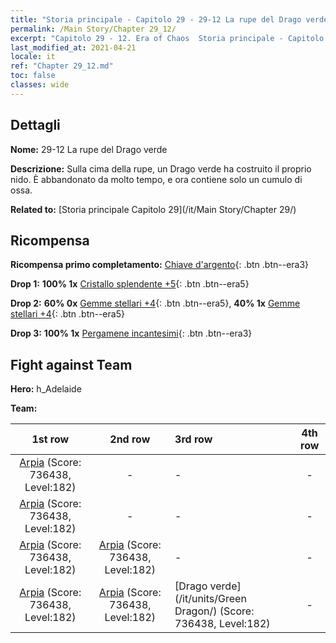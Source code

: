 ```yaml
---
title: "Storia principale - Capitolo 29 - 29-12 La rupe del Drago verde"
permalink: /Main Story/Chapter 29_12/
excerpt: "Capitolo 29 - 12. Era of Chaos  Storia principale - Capitolo 29_12. 29-12 La rupe del Drago verde"
last_modified_at: 2021-04-21
locale: it
ref: "Chapter 29_12.md"
toc: false
classes: wide
---
```


## Dettagli

 **Nome:** 29-12 La rupe del Drago verde

 **Descrizione:** Sulla cima della rupe, un Drago verde ha costruito il proprio nido. È abbandonato da molto tempo, e ora contiene solo un cumulo di ossa.

 **Related to:** [Storia principale Capitolo 29](/it/Main Story/Chapter 29/)

## Ricompensa

 **Ricompensa primo completamento:** [Chiave d'argento](/it/Items/con_693/){: .btn .btn--era3}

 **Drop 1:** **100% 1x** [Cristallo splendente +5](/it/Items/mat_101/){: .btn .btn--era5}

 **Drop 2:** **60% 0x** [Gemme stellari +4](/it/Items/mat_93/){: .btn .btn--era5}, **40% 1x** [Gemme stellari +4](/it/Items/mat_93/){: .btn .btn--era5}

 **Drop 3:** **100% 1x** [Pergamene incantesimi](/it/Items/con_694/){: .btn .btn--era3}


## Fight against Team
 **Hero:** h_Adelaide

 **Team:**


  | 1st row | 2nd row | 3rd row | 4th row |
  |:----:|:----:|:----|:----:|
  | [Arpia](/it/units/Harpy/) (Score: 736438, Level:182)  | - | - | - |
  | [Arpia](/it/units/Harpy/) (Score: 736438, Level:182)  | - | - | - |
  | [Arpia](/it/units/Harpy/) (Score: 736438, Level:182)  | [Arpia](/it/units/Harpy/) (Score: 736438, Level:182)  | - | - |
  | [Arpia](/it/units/Harpy/) (Score: 736438, Level:182)  | [Arpia](/it/units/Harpy/) (Score: 736438, Level:182)  | [Drago verde](/it/units/Green Dragon/) (Score: 736438, Level:182)  | - |


